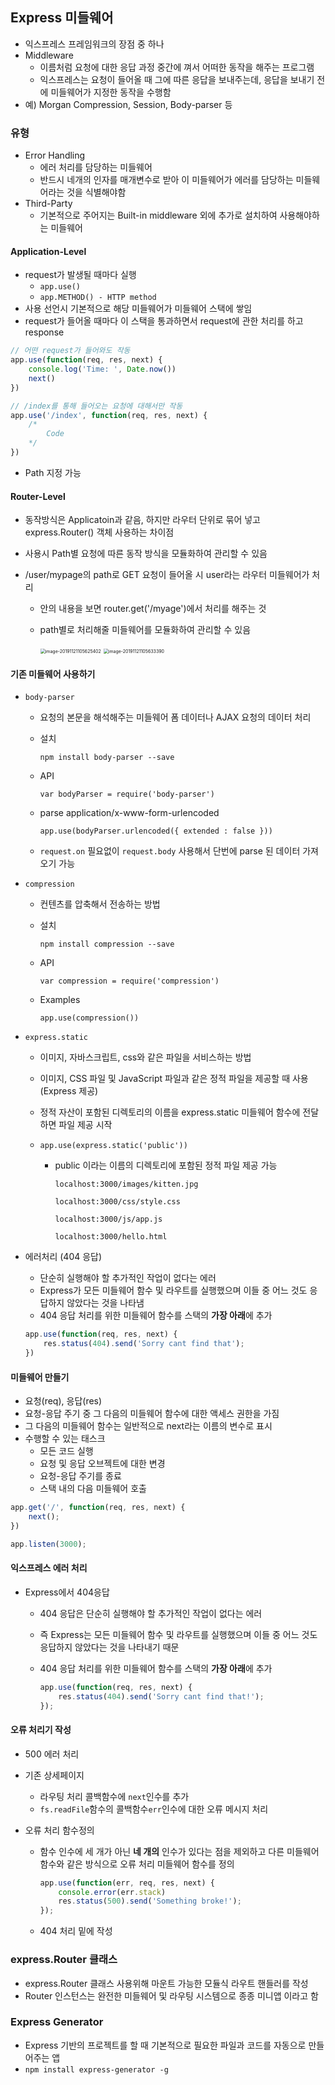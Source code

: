 ## Express 미들웨어

- 익스프레스 프레임워크의 장점 중 하나
- Middleware
  - 이름처럼 요청에 대한 응답 과정 중간에 껴서 어떠한 동작을 해주는 프로그램
  - 익스프레스는 요청이 들어올 때 그에 따른 응답을 보내주는데, 응답을 보내기 전에 미들웨어가 지정한 동작을 수행함
- 예) Morgan Compression, Session, Body-parser 등

### 유형

- Error Handling
  - 에러 처리를 담당하는 미들웨어
  - 반드시 네개의 인자를 매개변수로 받아 이 미들웨어가 에러를 담당하는 미들웨어라는 것을 식별해야함
- Third-Party
  - 기본적으로 주어지는 Built-in middleware 외에 추가로 설치하여 사용해야하는 미들웨어

#### Application-Level

- request가 발생될 때마다 실행
  - `app.use()`
  - `app.METHOD() - HTTP method`
- 사용 선언시 기본적으로 해당 미들웨어가 미들웨어 스택에 쌓임
- request가 들어올 때마다 이 스택을 통과하면서 request에 관한 처리를 하고 response

~~~javascript
// 어떤 request가 들어와도 작동
app.use(function(req, res, next) {
    console.log('Time: ', Date.now())
    next()
})

// /index를 통해 들어오는 요청에 대해서만 작동
app.use('/index', function(req, res, next) {
    /*
    	Code
    */
})
~~~

- Path 지정 가능

#### Router-Level

- 동작방식은 Applicatoin과 같음, 하지만 라우터 단위로 묶어 넣고 express.Router() 객체 사용하는 차이점
- 사용시 Path별 요청에 따른 동작 방식을 모듈화하여 관리할 수 있음

- /user/mypage의 path로 GET 요청이 들어올 시 user라는 라우터 미들웨어가 처리

  - 안의 내용을 보면 router.get('/myage')에서 처리를 해주는 것

  - path별로 처리해줄 미들웨어를 모듈화하여 관리할 수 있음

    <img src="../../typora_images/Untitled/image-20191121105625402.png" alt="image-20191121105625402" style="zoom:50%;" />

    <img src="../../typora_images/Untitled/image-20191121105633390.png" alt="image-20191121105633390" style="zoom:50%;" />

#### 기존 미들웨어 사용하기

- `body-parser`

  - 요청의 본문을 해석해주는 미들웨어
    폼 데이터나 AJAX 요청의 데이터 처리

  - 설치

    `npm install body-parser --save`

  - API

    `var bodyParser = require('body-parser')`

  - parse application/x-www-form-urlencoded

    `app.use(bodyParser.urlencoded({ extended : false }))`

  - `request.on` 필요없이 `request.body` 사용해서 단번에 parse 된 데이터 가져오기 가능

- `compression`

  - 컨텐츠를 압축해서 전송하는 방법

  - 설치

    `npm install compression --save`

  - API

    `var compression = require('compression')`

  - Examples

    `app.use(compression())`

- `express.static`

  - 이미지, 자바스크립트, css와 같은 파일을 서비스하는 방법

  - 이미지, CSS 파일 및 JavaScript 파일과 같은 정적 파일을 제공할 때 사용 (Express 제공)

  - 정적 자산이 포함된 디렉토리의 이름을 express.static 미들웨어 함수에 전달하면 파일 제공 시작

  - `app.use(express.static('public'))`

    - public 이라는 이름의 디렉토리에 포함된 정적 파일 제공 가능

      `localhost:3000/images/kitten.jpg`

      `localhost:3000/css/style.css`

      `localhost:3000/js/app.js`

      `localhost:3000/hello.html`

- 에러처리 (404 응답)

  - 단순히 실행해야 할 추가적인 작업이 없다는 에러
  - Express가 모든 미들웨어 함수 및 라우트를 실행했으며 이들 중 어느 것도 응답하지 않았다는 것을 나타냄
  - 404 응답 처리를 위한 미들웨어 함수를 스택의 **가장 아래**에 추가

  ~~~js
  app.use(function(req, res, next) {
      res.status(404).send('Sorry cant find that');
  })
  ~~~

  

#### 미들웨어 만들기

- 요청(req), 응답(res)
- 요청-응답 주기 중 그 다음의 미들웨어 함수에 대한 액세스 권한을 가짐
- 그 다음의 미들웨어 함수는 일반적으로 next라는 이름의 변수로 표시
- 수행할 수 있는 태스크
  - 모든 코드 실행
  - 요청 및 응답 오브젝트에 대한 변경
  - 요청-응답 주기를 종료
  - 스택 내의 다음 미들웨어 호출

~~~js
app.get('/', function(req, res, next) {
    next();
})

app.listen(3000);
~~~

#### 익스프레스 에러 처리

- Express에서 404응답

  - 404 응답은 단순히 실행해야 할 추가적인 작업이 없다는 에러

  - 즉 Express는 모든 미들웨어 함수 및 라우트를 실행했으며 이들 중 어느 것도 응답하지 않았다는 것을 나타내기 때문

  - 404 응답 처리를 위한 미들웨어 함수를 스택의 **가장 아래**에 추가

    ~~~js
    app.use(function(req, res, next) {
        res.status(404).send('Sorry cant find that!');
    });
    ~~~

#### 오류 처리기 작성

- 500 에러 처리

- 기존 상세페이지

  - 라우팅 처리 콜백함수에 `next`인수를 추가
  - `fs.readFile`함수의 콜백함수`err`인수에 대한 오류 메시지 처리

- 오류 처리 함수정의

  - 함수 인수에 세 개가 아닌 **네 개의** 인수가 있다는 점을 제외하고 다른 미들웨어 함수와 같은 방식으로 오류 처리 미들웨어 함수를 정의

    ~~~js
    app.use(function(err, req, res, next) {
        console.error(err.stack)
        res.status(500).send('Something broke!');
    });
    ~~~

  - 404 처리 밑에 작성

### express.Router 클래스

- express.Router 클래스 사용위해 마운트 가능한 모듈식 라우트 핸들러를 작성
- Router 인스턴스는 완전한 미들웨어 및 라우팅 시스템으로 종종 미니앱 이라고 함

### Express Generator

- Express 기반의 프로젝트를 할 때 기본적으로 필요한 파일과 코드를 자동으로 만들어주는 앱
- `npm install express-generator -g`